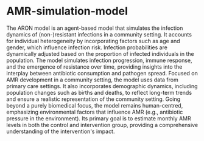 # AMR-simulation-model
The ARON model is an agent-based model that simulates the infection dynamics of (non-)resistant infections in a community setting. It accounts for individual heterogeneity by incorporating factors such as age and gender, which influence infection risk. Infection probabilities are dynamically adjusted based on the proportion of infected individuals in the population. The model simulates infection progression, immune response, and the emergence of resistance over time, providing insights into the interplay between antibiotic consumption and pathogen spread.
Focused on AMR development in a community setting, the model uses data from primary care settings. It also incorporates demographic dynamics, including population changes such as births and deaths, to reflect long-term trends and ensure a realistic representation of the community setting. Going beyond a purely biomedical focus, the model remains human-centred, emphasizing environmental factors that influence AMR (e.g., antibiotic pressure in the environment). Its primary goal is to estimate monthly AMR levels in both the control and intervention group, providing a comprehensive understanding of the intervention's impact.
